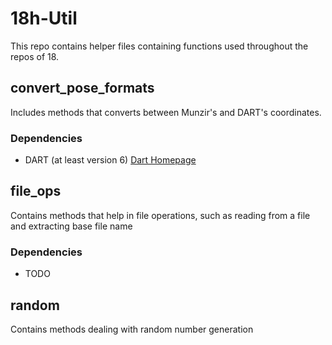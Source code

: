 # 18h-Util
This repo contains helper files containing functions used throughout the repos of 18.

## convert\_pose\_formats
Includes methods that converts between Munzir's and DART's coordinates.

### Dependencies
- DART (at least version 6) [Dart Homepage](https://dartsim.github.io)

## file\_ops
Contains methods that help in file operations, such as reading from a file and
extracting base file name

### Dependencies
- TODO

## random
Contains methods dealing with random number generation

